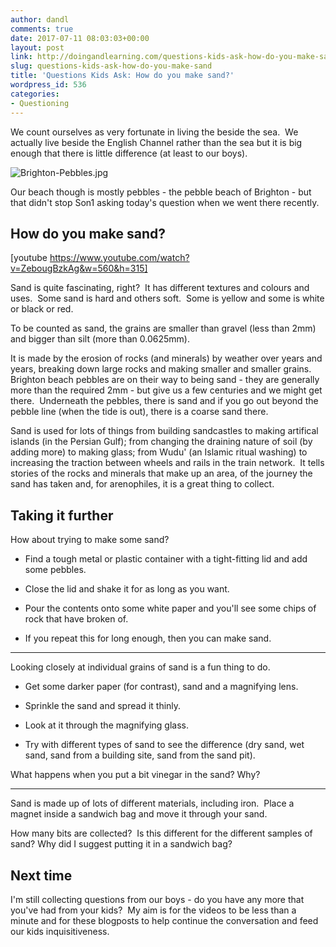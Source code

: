 ```yaml
---
author: dandl
comments: true
date: 2017-07-11 08:03:03+00:00
layout: post
link: http://doingandlearning.com/questions-kids-ask-how-do-you-make-sand/
slug: questions-kids-ask-how-do-you-make-sand
title: 'Questions Kids Ask: How do you make sand?'
wordpress_id: 536
categories:
- Questioning
---
```


We count ourselves as very fortunate in living the beside the sea.  We actually live beside the English Channel rather than the sea but it is big enough that there is little difference (at least to our boys).

![Brighton-Pebbles.jpg](http://doingandlearning.com/wp-content/uploads/2017/07/Brighton-Pebbles.jpg)

Our beach though is mostly pebbles - the pebble beach of Brighton - but that didn't stop Son1 asking today's question when we went there recently.



## How do you make sand?



[youtube https://www.youtube.com/watch?v=ZebougBzkAg&w=560&h=315]

Sand is quite fascinating, right?  It has different textures and colours and uses.  Some sand is hard and others soft.  Some is yellow and some is white or black or red.

To be counted as sand, the grains are smaller than gravel (less than 2mm) and bigger than silt (more than 0.0625mm).

It is made by the erosion of rocks (and minerals) by weather over years and years, breaking down large rocks and making smaller and smaller grains.  Brighton beach pebbles are on their way to being sand - they are generally more than the required 2mm - but give us a few centuries and we might get there.  Underneath the pebbles, there is sand and if you go out beyond the pebble line (when the tide is out), there is a coarse sand there.

Sand is used for lots of things from building sandcastles to making artifical islands (in the Persian Gulf); from changing the draining nature of soil (by adding more) to making glass; from Wudu' (an Islamic ritual washing) to increasing the traction between wheels and rails in the train network.  It tells stories of the rocks and minerals that make up an area, of the journey the sand has taken and, for arenophiles, it is a great thing to collect.



## Taking it further



How about trying to make some sand?




    
  * Find a tough metal or plastic container with a tight-fitting lid and add some pebbles.

    
  * Close the lid and shake it for as long as you want.

    
  * Pour the contents onto some white paper and you'll see some chips of rock that have broken of.

    
  * If you repeat this for long enough, then you can make sand.





* * *



Looking closely at individual grains of sand is a fun thing to do.




    
  * Get some darker paper (for contrast), sand and a magnifying lens.

    
  * Sprinkle the sand and spread it thinly.

    
  * Look at it through the magnifying glass.

    
  * Try with different types of sand to see the difference (dry sand, wet sand, sand from a building site, sand from the sand pit).



What happens when you put a bit vinegar in the sand? Why?



* * *



Sand is made up of lots of different materials, including iron.  Place a magnet inside a sandwich bag and move it through your sand.

How many bits are collected?  Is this different for the different samples of sand? Why did I suggest putting it in a sandwich bag?



## Next time



I'm still collecting questions from our boys - do you have any more that you've had from your kids?  My aim is for the videos to be less than a minute and for these blogposts to help continue the conversation and feed our kids inquisitiveness.




